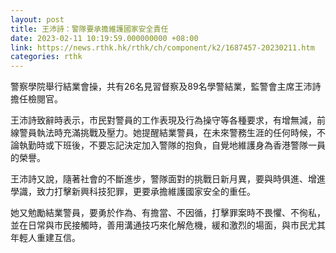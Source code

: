 ```yaml
---
layout: post
title: 王沛詩：警隊要承擔維護國家安全責任
date: 2023-02-11 10:19:59.000000000 +08:00
link: https://news.rthk.hk/rthk/ch/component/k2/1687457-20230211.htm
categories: rthk
---
```


警察學院舉行結業會操，共有26名見習督察及89名學警結業，監警會主席王沛詩擔任檢閱官。

王沛詩致辭時表示，市民對警員的工作表現及行為操守等各種要求，有增無減，前線警員執法時充滿挑戰及壓力。她提醒結業警員，在未來警務生涯的任何時候，不論執勤時或下班後，不要忘記決定加入警隊的抱負，自覺地維護身為香港警隊一員的榮譽。 

王沛詩又說，隨著社會的不斷進步，警隊面對的挑戰日新月異，要與時俱進、增進學識，致力打擊新興科技犯罪，更要承擔維護國家安全的重任。 

她又勉勵結業警員，要勇於作為、有擔當、不因循，打擊罪案時不畏懼、不徇私，並在日常與市民接觸時，善用溝通技巧來化解危機，緩和激烈的場面，與市民尤其年輕人重建互信。

